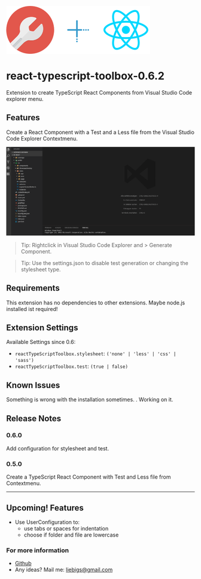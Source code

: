 ![tool](images/logo.png)![plus](images/plus.png)![react](images/react.png)

# react-typescript-toolbox-0.6.2

Extension to create TypeScript React Components from Visual Studio Code explorer menu.

## Features

Create a React Component with a Test and a Less file from the Visual Studio Code Explorer Contextmenu.

![tool](images/showcase.gif)

> Tip: Rightclick in Visual Studio Code Explorer and > Generate Component.

> Tip: Use the settings.json to disable test generation or changing the stylesheet type.

## Requirements

This extension has no dependencies to other extensions. Maybe node.js installed ist required!

## Extension Settings

Available Settings since 0.6:

* `reactTypeScriptToolbox.stylesheet`: `('none' | 'less' | 'css' | 'sass')`
* `reactTypeScriptToolbox.test`: `(true | false)`

## Known Issues

Something is wrong with the installation sometimes. . Working on it.

## Release Notes

### 0.6.0

Add configuration for stylesheet and test.

### 0.5.0

Create a TypeScript React Component with Test and Less file from Contextmenu.

-----------------------------------------------------------------------

## Upcoming! Features

* Use UserConfiguration to:
  * use tabs or spaces for indentation
  * choose if folder and file are lowercase

### For more information

* [Github](https://github.com/Sly321/react-typescript-toolbox)
* Any ideas? Mail me: liebigs@gmail.com